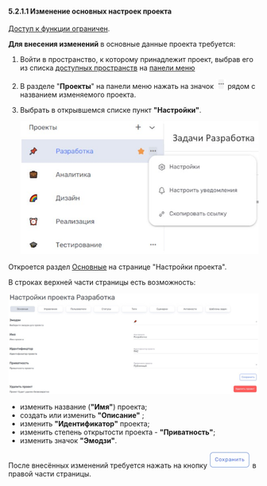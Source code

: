 #### 5.2.1.1 Изменение основных настроек проекта

[Доступ к функции ограничен](9_roles_&_access/9.2_access.md).

**Для внесения изменений** в основные данные проекта требуется:  

1. Войти в пространство, к которому принадлежит  проект, выбрав его из списка [доступных пространств](4_workspace/4.1_me_workspaces.md) на [панели меню](3_menu/3_menu.md)  
2. В разделе "**Проекты**" на панели меню нажать на значок ![три точки](/imgs/значок_3точки.jpg) рядом с названием изменяемого проекта.  
3. Выбрать в открывшемся списке пункт **"Настройки"**.  

   ![project-3](/imgs/project-3.jpg)

Откроется раздел [Основные](5.2.1_main.md) на странице "Настройки проекта".

B строках верхней части страницы есть возможность:  

![5.2-1](/imgs/5.2-1.jpg)

- изменить название (**"Имя"**) проекта;
- создать или изменить **"Описание"** ;
- изменить **"Идентификатор"** проекта;
- изменить степень открытости проекта - **"Приватность"**;  
- изменить значок **"Эмодзи"**.

После внесённых изменений требуется нажать на кнопку ![Сохранить](/imgs/сохранить.jpg) в правой части страницы.
